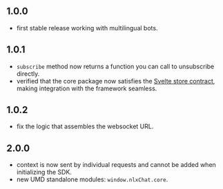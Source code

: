 ## 1.0.0

* first stable release working with multilingual bots.

## 1.0.1

* `subscribe` method now returns a function you can call to unsubscribe directly.
* verified that the core package now satisfies the [Svelte store contract](https://svelte.dev/docs#component-format-script-4-prefix-stores-with-$-to-access-their-values-store-contract), making integration with the framework seamless.

## 1.0.2

* fix the logic that assembles the websocket URL.

## 2.0.0

* context is now sent by individual requests and cannot be added when initializing the SDK.
* new UMD standalone modules: `window.nlxChat.core`. 
